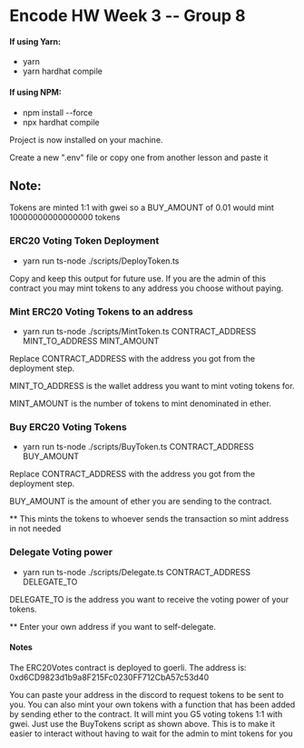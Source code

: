 # Encode HW Week 3 -- Group 8

#### If using Yarn:

- yarn
- yarn hardhat compile

#### If using NPM:

- npm install --force
- npx hardhat compile

Project is now installed on your machine.

Create a new ".env" file or copy one from another lesson and paste it

## Note: 

Tokens are minted 1:1 with gwei so a BUY_AMOUNT of 0.01 would mint 10000000000000000 tokens

### ERC20 Voting Token Deployment

- yarn run ts-node ./scripts/DeployToken.ts

Copy and keep this output for future use. If you are the admin of this contract you may mint tokens to any address you choose without paying.

### Mint ERC20 Voting Tokens to an address

- yarn run ts-node ./scripts/MintToken.ts CONTRACT_ADDRESS MINT_TO_ADDRESS MINT_AMOUNT

Replace CONTRACT_ADDRESS with the address you got from the deployment step. 

MINT_TO_ADDRESS is the wallet address you want to mint voting tokens for. 

MINT_AMOUNT is the number of tokens to mint denominated in ether. 

### Buy ERC20 Voting Tokens

- yarn run ts-node ./scripts/BuyToken.ts CONTRACT_ADDRESS BUY_AMOUNT

Replace CONTRACT_ADDRESS with the address you got from the deployment step. 

BUY_AMOUNT is the amount of ether you are sending to the contract. 


** This mints the tokens to whoever sends the transaction so mint address in not needed


### Delegate Voting power


- yarn run ts-node ./scripts/Delegate.ts CONTRACT_ADDRESS DELEGATE_TO

DELEGATE_TO is the address you want to receive the voting power of your tokens. 

** Enter your own address if you want to self-delegate.

#### Notes

The ERC20Votes contract is deployed to goerli. The address is:
0xd6CD9823d1b9a8F215Fc0230FF712CbA57c53d40

You can paste your address in the discord to request tokens to be sent to you. You can also mint your own tokens with a function that has been added by sending ether to the contract. It will mint you G5 voting tokens 1:1 with gwei. Just use the BuyTokens script as shown above. This is to make it easier to interact without having to wait for the admin to mint tokens for you
